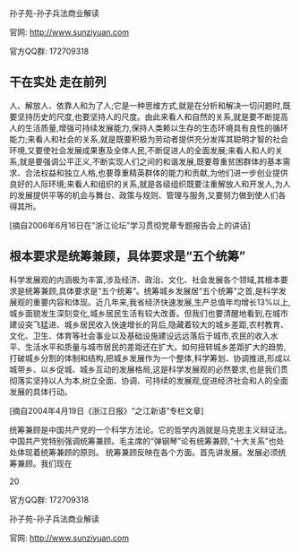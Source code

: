 孙子苑-孙子兵法商业解读

官网: http://www.sunziyuan.com

官方QQ群: 172709318

## 干在实处 走在前列

人、解放人、依靠人和为了人;它是一种思维方式,就是在分析和解决一切问题时,既要坚持历史的尺度,也要坚持人的尺度。由此来看人和自然的关系,就是要不断提高人的生活质量,增强可持续发展能力,保持人类赖以生存的生态环境具有良性的循环能力;来看人和社会的关系,就是既要积极为劳动者提供充分发挥其聪明才智的社会环境,又要使社会发展成果惠及全体人民,不断促进人的全面发展;来看人和人的关系,就是要强调公平正义,不断实现人们之间的和谐发展,既要尊重贫困群体的基本需求、合法权益和独立人格,也要尊重精英群体的能力和贡献,为他们进一步创业提供良好的人际环境;来看人和组织的关系,就是各级组织既要注重解放人和开发人,为人的发展提供平等的机会与舞台、政策与规则、管理与服务,又要努力做到使人们各得其所。

[摘自2006年6月16日在“浙江论坛”学习贯彻党章专题报告会上的讲话]

## 根本要求是统筹兼顾，具体要求是“五个统筹”

科学发展观的内涵极为丰富,涉及经济、政治、文化、社会发展各个领域,其根本要求是统筹兼顾,具体要求是“五个统筹”。统筹城乡发展居“五个统筹”之首,是科学发展观的重要内容和体现。近几年来,我省经济快速发展,生产总值年均增长13%以上,城乡面貌发生深刻变化,城乡居民生活有较大改善。但我们也要清醒地看到,在城市建设突飞猛进、城乡居民收入快速增长的背后,隐藏着较大的城乡差距,农村教育、文化、卫生、体育等社会事业以及基础设施建设远远落后于城市,农民的收入水平、生活水平和质量与城市居民的差距还在扩大。如何扭转城乡差距扩大的趋势,打破城乡分割的体制和结构,把城乡发展作为一个整体,科学筹划、协调推进,形成以城带乡、以乡促城、城乡互动的发展格局,这是科学发展观的必然要求,也是我们贯彻落实坚持以人为本,树立全面、协调、可持续的发展观,促进经济社会和人的全面发展的具体行动。

[摘自2004年4月19日《浙江日报》“之江新语”专栏文章]

统筹兼顾是中国共产党的一个科学方法论。它的哲学内涵就是马克思主义辩证法。中国共产党特别强调统筹兼顾。毛主席的“弹钢琴”论有统筹兼顾,“十大关系”也处处体现着统筹兼顾的原则。
统筹兼顾反映在各个方面。首先讲发展。发展必须统筹兼顾。我们现在

20

官方QQ群: 172709318

孙子苑-孙子兵法商业解读

官网: http://www.sunziyuan.com